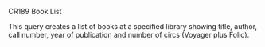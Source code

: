 CR189
Book List

This query creates a list of books at a specified library showing title, author, call number, year of publication and number of circs (Voyager plus Folio).
